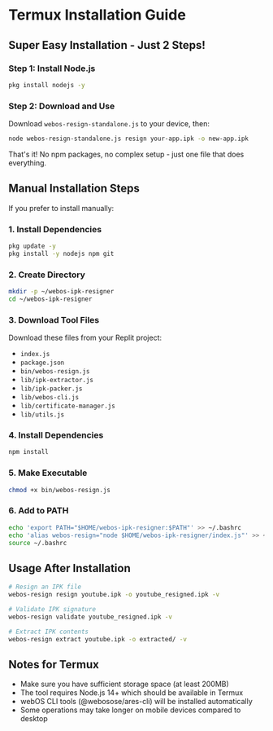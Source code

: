 # Termux Installation Guide

## Super Easy Installation - Just 2 Steps!

### Step 1: Install Node.js
```bash
pkg install nodejs -y
```

### Step 2: Download and Use
Download `webos-resign-standalone.js` to your device, then:

```bash
node webos-resign-standalone.js resign your-app.ipk -o new-app.ipk
```

That's it! No npm packages, no complex setup - just one file that does everything.

## Manual Installation Steps

If you prefer to install manually:

### 1. Install Dependencies
```bash
pkg update -y
pkg install -y nodejs npm git
```

### 2. Create Directory
```bash
mkdir -p ~/webos-ipk-resigner
cd ~/webos-ipk-resigner
```

### 3. Download Tool Files
Download these files from your Replit project:
- `index.js`
- `package.json` 
- `bin/webos-resign.js`
- `lib/ipk-extractor.js`
- `lib/ipk-packer.js`
- `lib/webos-cli.js`
- `lib/certificate-manager.js`
- `lib/utils.js`

### 4. Install Dependencies
```bash
npm install
```

### 5. Make Executable
```bash
chmod +x bin/webos-resign.js
```

### 6. Add to PATH
```bash
echo 'export PATH="$HOME/webos-ipk-resigner:$PATH"' >> ~/.bashrc
echo 'alias webos-resign="node $HOME/webos-ipk-resigner/index.js"' >> ~/.bashrc
source ~/.bashrc
```

## Usage After Installation

```bash
# Resign an IPK file
webos-resign resign youtube.ipk -o youtube_resigned.ipk -v

# Validate IPK signature  
webos-resign validate youtube_resigned.ipk -v

# Extract IPK contents
webos-resign extract youtube.ipk -o extracted/ -v
```

## Notes for Termux

- Make sure you have sufficient storage space (at least 200MB)
- The tool requires Node.js 14+ which should be available in Termux
- webOS CLI tools (@webosose/ares-cli) will be installed automatically
- Some operations may take longer on mobile devices compared to desktop